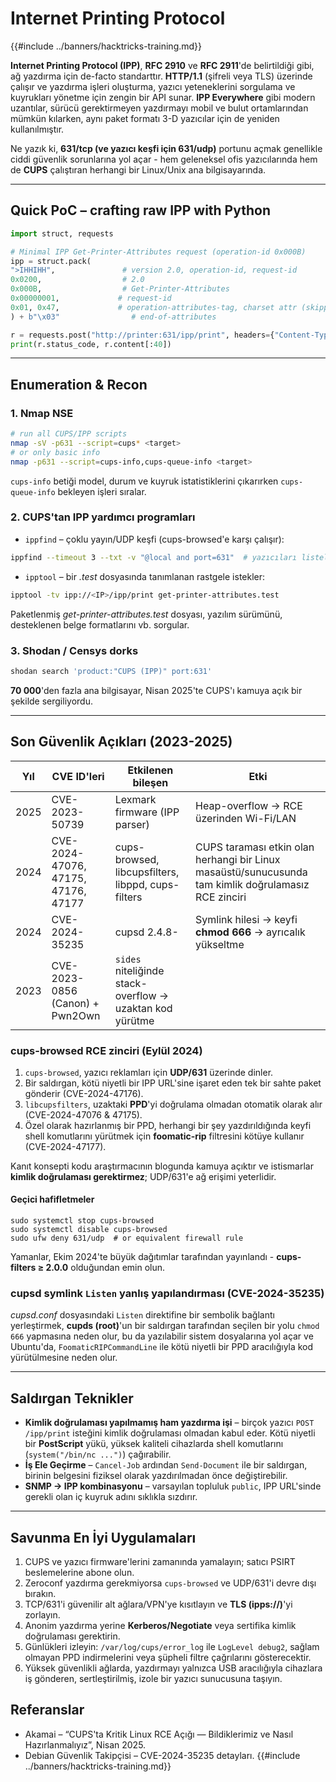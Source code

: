 # Internet Printing Protocol

{{#include ../banners/hacktricks-training.md}}

**Internet Printing Protocol (IPP)**, **RFC 2910** ve **RFC 2911**'de belirtildiği gibi, ağ yazdırma için de-facto standarttır. **HTTP/1.1** (şifreli veya TLS) üzerinde çalışır ve yazdırma işleri oluşturma, yazıcı yeteneklerini sorgulama ve kuyrukları yönetme için zengin bir API sunar. **IPP Everywhere** gibi modern uzantılar, sürücü gerektirmeyen yazdırmayı mobil ve bulut ortamlarından mümkün kılarken, aynı paket formatı 3-D yazıcılar için de yeniden kullanılmıştır.

Ne yazık ki, **631/tcp (ve yazıcı keşfi için 631/udp)** portunu açmak genellikle ciddi güvenlik sorunlarına yol açar - hem geleneksel ofis yazıcılarında hem de **CUPS** çalıştıran herhangi bir Linux/Unix ana bilgisayarında.

---
## Quick PoC – crafting raw IPP with Python
```python
import struct, requests

# Minimal IPP Get-Printer-Attributes request (operation-id 0x000B)
ipp = struct.pack(
">IHHIHH",               # version 2.0, operation-id, request-id
0x0200,                  # 2.0
0x000B,                  # Get-Printer-Attributes
0x00000001,             # request-id
0x01, 0x47,             # operation-attributes-tag, charset attr (skipped)
) + b"\x03"                # end-of-attributes

r = requests.post("http://printer:631/ipp/print", headers={"Content-Type":"application/ipp"}, data=ipp)
print(r.status_code, r.content[:40])
```
---
## Enumeration & Recon

### 1. Nmap NSE
```bash
# run all CUPS/IPP scripts
nmap -sV -p631 --script=cups* <target>
# or only basic info
nmap -p631 --script=cups-info,cups-queue-info <target>
```
`cups-info` betiği model, durum ve kuyruk istatistiklerini çıkarırken `cups-queue-info` bekleyen işleri sıralar.

### 2. CUPS'tan IPP yardımcı programları
* `ippfind` – çoklu yayın/UDP keşfi (cups-browsed'e karşı çalışır):
```bash
ippfind --timeout 3 --txt -v "@local and port=631"  # yazıcıları listele
```
* `ipptool` – bir *.test* dosyasında tanımlanan rastgele istekler:
```bash
ipptool -tv ipp://<IP>/ipp/print get-printer-attributes.test
```
Paketlenmiş *get-printer-attributes.test* dosyası, yazılım sürümünü, desteklenen belge formatlarını vb. sorgular.

### 3. Shodan / Censys dorks
```bash
shodan search 'product:"CUPS (IPP)" port:631'
```
**70 000**'den fazla ana bilgisayar, Nisan 2025'te CUPS'ı kamuya açık bir şekilde sergiliyordu.

---
## Son Güvenlik Açıkları (2023-2025)

| Yıl | CVE ID'leri | Etkilenen bileşen | Etki |
|------|-----------|--------------------|--------|
| 2025 | CVE-2023-50739 | Lexmark firmware (IPP parser) | Heap-overflow → RCE üzerinden Wi-Fi/LAN  |
| 2024 | CVE-2024-47076, 47175, 47176, 47177 | cups-browsed, libcupsfilters, libppd, cups-filters | CUPS taraması etkin olan herhangi bir Linux masaüstü/sunucusunda tam kimlik doğrulamasız RCE zinciri  |
| 2024 | CVE-2024-35235 | cupsd 2.4.8- | Symlink hilesi → keyfi **chmod 666** → ayrıcalık yükseltme  |
| 2023 | CVE-2023-0856 (Canon) + Pwn2Own | `sides` niteliğinde stack-overflow → uzaktan kod yürütme  |

### cups-browsed RCE zinciri (Eylül 2024)
1. `cups-browsed`, yazıcı reklamları için **UDP/631** üzerinde dinler.
2. Bir saldırgan, kötü niyetli bir IPP URL'sine işaret eden tek bir sahte paket gönderir (CVE-2024-47176).
3. `libcupsfilters`, uzaktaki **PPD**'yi doğrulama olmadan otomatik olarak alır (CVE-2024-47076 & 47175).
4. Özel olarak hazırlanmış bir PPD, herhangi bir şey yazdırıldığında keyfi shell komutlarını yürütmek için **foomatic-rip** filtresini kötüye kullanır (CVE-2024-47177).

Kanıt konsepti kodu araştırmacının blogunda kamuya açıktır ve istismarlar **kimlik doğrulaması gerektirmez**; UDP/631'e ağ erişimi yeterlidir.

#### Geçici hafifletmeler
```
sudo systemctl stop cups-browsed
sudo systemctl disable cups-browsed
sudo ufw deny 631/udp  # or equivalent firewall rule
```
Yamanlar, Ekim 2024'te büyük dağıtımlar tarafından yayınlandı - **cups-filters ≥ 2.0.0** olduğundan emin olun.

### cupsd symlink `Listen` yanlış yapılandırması (CVE-2024-35235)
*cupsd.conf* dosyasındaki `Listen` direktifine bir sembolik bağlantı yerleştirmek, **cupds (root)**'un bir saldırgan tarafından seçilen bir yolu `chmod 666` yapmasına neden olur, bu da yazılabilir sistem dosyalarına yol açar ve Ubuntu'da, `FoomaticRIPCommandLine` ile kötü niyetli bir PPD aracılığıyla kod yürütülmesine neden olur.

---
## Saldırgan Teknikler

* **Kimlik doğrulaması yapılmamış ham yazdırma işi** – birçok yazıcı `POST /ipp/print` isteğini kimlik doğrulaması olmadan kabul eder. Kötü niyetli bir **PostScript** yükü, yüksek kaliteli cihazlarda shell komutlarını (`system("/bin/nc ...")`) çağırabilir.
* **İş Ele Geçirme** – `Cancel-Job` ardından `Send-Document` ile bir saldırgan, birinin belgesini fiziksel olarak yazdırılmadan önce değiştirebilir.
* **SNMP → IPP kombinasyonu** – varsayılan topluluk `public`, IPP URL'sinde gerekli olan iç kuyruk adını sıklıkla sızdırır.

---
## Savunma En İyi Uygulamaları
1. CUPS ve yazıcı firmware'lerini zamanında yamalayın; satıcı PSIRT beslemelerine abone olun.
2. Zeroconf yazdırma gerekmiyorsa `cups-browsed` ve UDP/631'i devre dışı bırakın.
3. TCP/631'i güvenilir alt ağlara/VPN'ye kısıtlayın ve **TLS (ipps://)**'yi zorlayın.
4. Anonim yazdırma yerine **Kerberos/Negotiate** veya sertifika kimlik doğrulaması gerektirin.
5. Günlükleri izleyin: `/var/log/cups/error_log` ile `LogLevel debug2`, sağlam olmayan PPD indirmelerini veya şüpheli filtre çağrılarını gösterecektir.
6. Yüksek güvenlikli ağlarda, yazdırmayı yalnızca USB aracılığıyla cihazlara iş gönderen, sertleştirilmiş, izole bir yazıcı sunucusuna taşıyın.

## Referanslar
- Akamai – “CUPS'ta Kritik Linux RCE Açığı — Bildiklerimiz ve Nasıl Hazırlanmalıyız”, Nisan 2025.
- Debian Güvenlik Takipçisi – CVE-2024-35235 detayları.
{{#include ../banners/hacktricks-training.md}}
